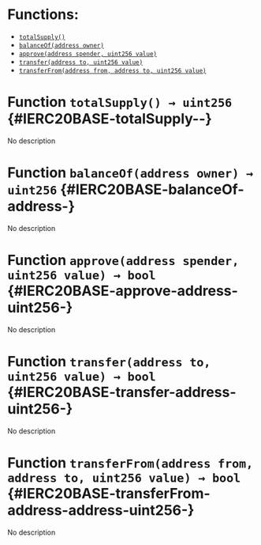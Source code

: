 

# Functions:
- [`totalSupply()`](#IERC20BASE-totalSupply--)
- [`balanceOf(address owner)`](#IERC20BASE-balanceOf-address-)
- [`approve(address spender, uint256 value)`](#IERC20BASE-approve-address-uint256-)
- [`transfer(address to, uint256 value)`](#IERC20BASE-transfer-address-uint256-)
- [`transferFrom(address from, address to, uint256 value)`](#IERC20BASE-transferFrom-address-address-uint256-)


# Function `totalSupply() → uint256` {#IERC20BASE-totalSupply--}
No description
# Function `balanceOf(address owner) → uint256` {#IERC20BASE-balanceOf-address-}
No description
# Function `approve(address spender, uint256 value) → bool` {#IERC20BASE-approve-address-uint256-}
No description
# Function `transfer(address to, uint256 value) → bool` {#IERC20BASE-transfer-address-uint256-}
No description
# Function `transferFrom(address from, address to, uint256 value) → bool` {#IERC20BASE-transferFrom-address-address-uint256-}
No description

